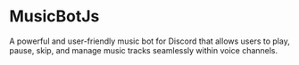 # MusicBotJs
A powerful and user-friendly music bot for Discord that allows users to play, pause, skip, and manage music tracks seamlessly within voice channels.
